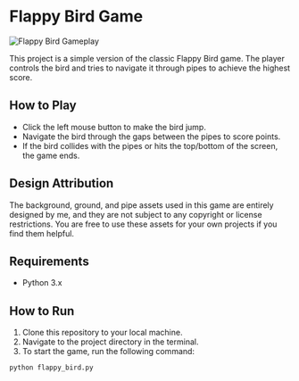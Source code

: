 # Flappy Bird Game

![Flappy Bird Gameplay](https://github.com/Eren-Ovat/flappy_bird/assets/136449029/9090306f-c01b-4deb-a618-231a5676b3dc)


This project is a simple version of the classic Flappy Bird game. The player controls the bird and tries to navigate it through pipes to achieve the highest score.

## How to Play

- Click the left mouse button to make the bird jump.
- Navigate the bird through the gaps between the pipes to score points.
- If the bird collides with the pipes or hits the top/bottom of the screen, the game ends.

## Design Attribution

The background, ground, and pipe assets used in this game are entirely designed by me, and they are not subject to any copyright or license restrictions. You are free to use these assets for your own projects if you find them helpful.
## Requirements

- Python 3.x

## How to Run

1. Clone this repository to your local machine.
2. Navigate to the project directory in the terminal.
3. To start the game, run the following command:

```bash
python flappy_bird.py
